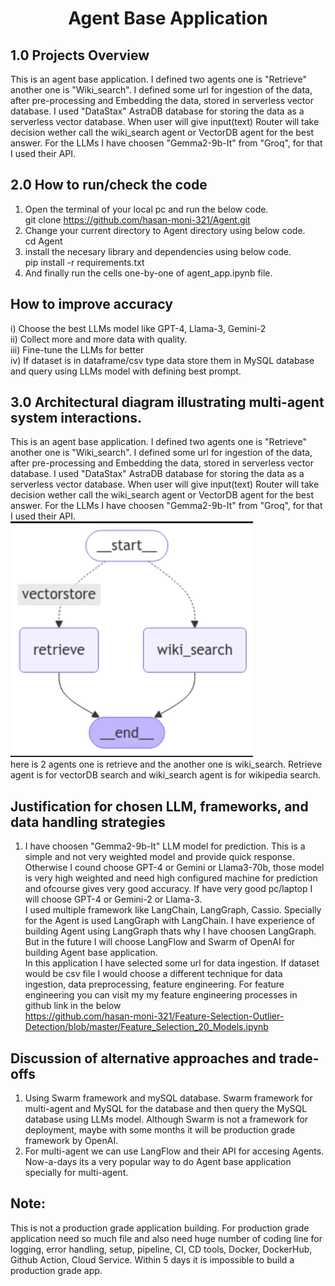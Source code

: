 <h1 align="center">
Agent Base Application
</h1>

## 1.0 Projects Overview 
This is an agent base application. I defined two agents one is "Retrieve" another one is "Wiki_search". I defined some url for ingestion of the data, after pre-processing and Embedding the data, stored in serverless vector database. I used "DataStax" AstraDB database for storing the data as a serverless vector database. When user will give input(text) Router will take decision wether call the wiki_search agent or VectorDB agent for the best answer. For the LLMs I have choosen "Gemma2-9b-It" from "Groq", for that I used their API.   


## 2.0 How to run/check the code 
1. Open the terminal of your local pc and run the below code.  
   git clone https://github.com/hasan-moni-321/Agent.git
2. Change your current directory to Agent directory using below code.  
   cd Agent
3. install the necesary library and dependencies using below code.  
   pip install -r requirements.txt
4. And finally run the cells one-by-one of agent_app.ipynb file.   

 

## How to improve accuracy 
i) Choose the best LLMs model like GPT-4, Llama-3, Gemini-2  
ii) Collect more and more data with quality.  
iii) Fine-tune the LLMs for better   
iv) If dataset is in dataframe/csv type data store them in MySQL database and query using LLMs model with defining best prompt.     

## 3.0 Architectural diagram illustrating multi-agent system interactions.  
This is an agent base application. I defined two agents one is "Retrieve" another one is "Wiki_search". I defined some url for ingestion of the data, after pre-processing and Embedding the data, stored in serverless vector database. I used "DataStax" AstraDB database for storing the data as a serverless vector database. When user will give input(text) Router will take decision wether call the wiki_search agent or VectorDB agent for the best answer. For the LLMs I have choosen "Gemma2-9b-It" from "Groq", for that I used their API.  
![alt text](https://github.com/hasan-moni-321/Agent/blob/main/images/Screenshot%20from%202024-12-14%2023-34-48.png)  
here is 2 agents one is retrieve and the another one is wiki_search. Retrieve agent is for vectorDB search and wiki_search agent is for wikipedia search. 

## Justification for chosen LLM, frameworks, and data handling strategies  
1. I have choosen "Gemma2-9b-It" LLM model for prediction. This is a simple and not very weighted model and provide quick response. Otherwise I cound choose GPT-4 or Gemini or Llama3-70b, those model is very high weighted and need high configured machine for prediction and ofcourse gives very good accuracy. If have very good pc/laptop I will choose GPT-4 or Gemini-2 or Llama-3.  
I used multiple framework like LangChain, LangGraph, Cassio. Specially for the Agent is used LangGraph with LangChain. I have experience of building Agent using LangGraph thats why I have choosen LangGraph. But in the future I will choose LangFlow and Swarm of OpenAI for building Agent base application.  
In this application I have selected some url for data ingestion. If dataset would be csv file I would choose a different technique for data ingestion, data preprocessing, feature engineering. For feature engineering you can visit my my feature engineering processes in github link in the below   
https://github.com/hasan-moni-321/Feature-Selection-Outlier-Detection/blob/master/Feature_Selection_20_Models.ipynb


## Discussion of alternative approaches and trade-offs   
1. Using Swarm framework and mySQL database. Swarm framework for multi-agent and MySQL for the database and then query the MySQL database using LLMs model. Although Swarm is not a framework for deployment, maybe with some months it will be production grade framework by OpenAI. 
2. For multi-agent we can use LangFlow and their API for accesing Agents. Now-a-days its a very popular way to do Agent base application specially for multi-agent.

## Note: 
This is not a production grade application building. For production grade application need so much file and also need huge number of coding line for logging, error handling, setup, pipeline, CI, CD tools, Docker, DockerHub, Github Action, Cloud Service. Within 5 days it is impossible to build a production grade app.

